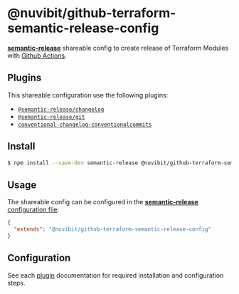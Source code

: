 # @nuvibit/github-terraform-semantic-release-config

[**semantic-release**](https://github.com/semantic-release/semantic-release) shareable config to create release of Terraform Modules with [Github Actions](https://github.com/nuvibit/github-terraform-workflows).

## Plugins

This shareable configuration use the following plugins:

- [`@semantic-release/changelog`](https://github.com/semantic-release/changelog)
- [`@semantic-release/git`](https://github.com/semantic-release/git)
- [`conventional-changelog-conventionalcommits`](https://github.com/conventional-changelog/conventional-changelog)

## Install

```bash
$ npm install --save-dev semantic-release @nuvibit/github-terraform-semantic-release-config
```

## Usage

The shareable config can be configured in the [**semantic-release** configuration file](https://github.com/semantic-release/semantic-release/blob/master/docs/usage/configuration.md#configuration):

```json
{
  "extends": "@nuvibit/github-terraform-semantic-release-config"
}
```

## Configuration

See each [plugin](#plugins) documentation for required installation and configuration steps.
